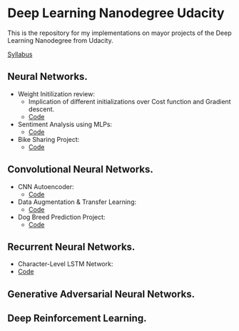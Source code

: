 # Deep Learning Nanodegree Udacity
This is the repository for my implementations on mayor projects of the Deep Learning Nanodegree from Udacity.

[Syllabus](https://www.udacity.com/course/deep-learning-nanodegree--nd101)

## Neural Networks.
* Weight Initilization review: 
  * Implication of different initializations over Cost function and Gradient descent. 
  * [Code](https://github.com/AdalbertoCq/Deep-Learning-Nanodegree-Udacity/blob/master/Neural%20Networks/Weight%20Initialization/weight_initialization.ipynb)
* Sentiment Analysis using MLPs: 
  * [Code](https://github.com/AdalbertoCq/Deep-Learning-Nanodegree-Udacity/blob/master/Neural%20Networks/Sentiment%20Analysis%20MLP/Sentiment_Classification_Projects.ipynb)
* Bike Sharing Project: 
  * [Code](https://github.com/AdalbertoCq/Deep-Learning-Nanodegree-Udacity/blob/master/Neural%20Networks/Bike%20Sharing%20MLP%20model/Your_first_neural_network.ipynb)

## Convolutional Neural Networks.
* CNN Autoencoder: 
  * [Code](https://github.com/AdalbertoCq/Deep-Learning-Nanodegree-Udacity/blob/master/Convolutional%20Neural%20Networks/CNN%20Autoencoder/Convolutional_Autoencoder.ipynb)
* Data Augmentation & Transfer Learning: 
  * [Code](https://github.com/AdalbertoCq/Deep-Learning-Nanodegree-Udacity/tree/master/Convolutional%20Neural%20Networks/Data%20augmentation%20%26%20Transfer%20Learning)
* Dog Breed Prediction Project: 
  * [Code](https://github.com/AdalbertoCq/Deep-Learning-Nanodegree-Udacity/blob/master/Convolutional%20Neural%20Networks/Dog%20Breed%20Project/dog_app.ipynb)
  
 ## Recurrent Neural Networks.
 * Character-Level LSTM Network:
  * [Code]()
  
 ## Generative Adversarial Neural Networks.
 
 ## Deep Reinforcement Learning.
